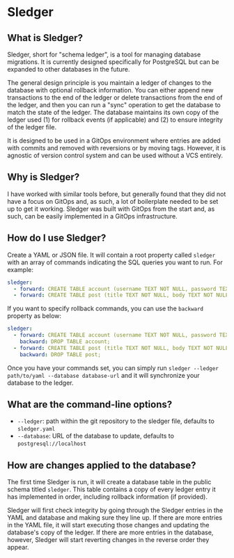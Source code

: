 # Sledger

## What is Sledger?

Sledger, short for "schema ledger", is a tool for managing database migrations. It is currently designed specifically for PostgreSQL but can be expanded to other databases in the future.

The general design principle is you maintain a ledger of changes to the database with optional rollback information. You can either append new transactions to the end of the ledger or delete transactions from the end of the ledger, and then you can run a "sync" operation to get the database to match the state of the ledger. The database maintains its own copy of the ledger used (1) for rollback events (if applicable) and (2) to ensure integrity of the ledger file.

It is designed to be used in a GitOps environment where entries are added with commits and removed with reversions or by moving tags. However, it is agnostic of version control system and can be used without a VCS entirely.

## Why is Sledger?

I have worked with similar tools before, but generally found that they did not have a focus on GitOps and, as such, a lot of boilerplate needed to be set up to get it working. Sledger was built with GitOps from the start and, as such, can be easily implemented in a GitOps infrastructure.

## How do I use Sledger?

Create a YAML or JSON file. It will contain a root property called `sledger` with an array of commands indicating the SQL queries you want to run. For example:

```yaml
sledger:
  - forward: CREATE TABLE account (username TEXT NOT NULL, password TEXT NOT NULL);
  - forward: CREATE TABLE post (title TEXT NOT NULL, body TEXT NOT NULL);
```

If you want to specify rollback commands, you can use the `backward` property as below:

```yaml
sledger:
  - forward: CREATE TABLE account (username TEXT NOT NULL, password TEXT NOT NULL);
    backward: DROP TABLE account;
  - forward: CREATE TABLE post (title TEXT NOT NULL, body TEXT NOT NULL);
    backward: DROP TABLE post;
```

Once you have your commands set, you can simply run `sledger --ledger path/to/yaml --database database-url` and it will synchronize your database to the ledger.

## What are the command-line options?

- `--ledger`: path within the git repository to the sledger file, defaults to `sledger.yaml`
- `--database`: URL of the database to update, defaults to `postgresql://localhost`

## How are changes applied to the database?

The first time Sledger is run, it will create a database table in the public schema titled `sledger`. This table contains a copy of every ledger entry it has implemented in order, including rollback information (if provided).

Sledger will first check integrity by going through the Sledger entries in the YAML and database and making sure they line up. If there are more entries in the YAML file, it will start executing those changes and updating the database's copy of the ledger. If there are more entries in the database, however, Sledger will start reverting changes in the reverse order they appear.
